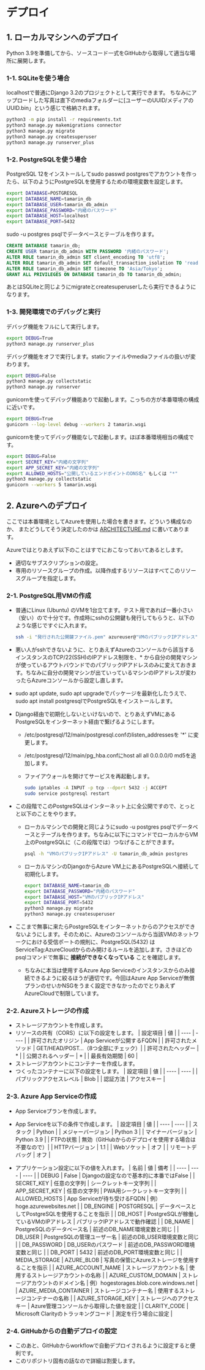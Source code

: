 # デプロイ

## 1. ローカルマシンへのデプロイ

Python 3.9を準備してから、ソースコード一式をGitHubから取得して適当な場所に展開します。

### 1-1. SQLiteを使う場合

localhostで普通にDjango 3.2のプロジェクトとして実行できます。
ちなみにアップロードした写真は直下のmediaフォルダーに[ユーザーのUUID/メディアのUUID.bin」という感じで格納されます。

```bash
python3 -m pip install -r requirements.txt
python3 manage.py makemigrations connector
python3 manage.py migrate
python3 manage.py createsuperuser
python3 manage.py runserver_plus
```

### 1-2. PostgreSQLを使う場合

PostgreSQL 12をインストールしてsudo passwd postgresでアカウントを作ったら、以下のようにPostgreSQLを使用するための環境変数を設定します。

```bash
export DATABASE=POSTGRESQL
export DATABASE_NAME=tamarin_db
export DATABASE_USER=tamarin_db_admin
export DATABASE_PASSWORD="内緒のパスワード"
export DATABASE_HOST=localhost
export DATABASE_PORT=5432
```

sudo -u postgres psqlでデータベースとテーブルを作ります。

```sql
CREATE DATABASE tamarin_db;
CREATE USER tamarin_db_admin WITH PASSWORD '内緒のパスワード';
ALTER ROLE tamarin_db_admin SET client_encoding TO 'utf8';
ALTER ROLE tamarin_db_admin SET default_transaction_isolation TO 'read committed';
ALTER ROLE tamarin_db_admin SET timezone TO 'Asia/Tokyo';
GRANT ALL PRIVILEGES ON DATABASE tamarin_db TO tamarin_db_admin;
```

あとはSQLiteと同じようにmigrateとcreatesuperuserしたら実行できるようになります。

### 1-3. 開発環境でのデバッグと実行

デバッグ機能をフルにして実行します。

```bash
export DEBUG=True
python3 manage.py runserver_plus
```

デバッグ機能をオフで実行します。staticファイルやmediaファイルの扱いが変わります。

```bash
export DEBUG=False
python3 manage.py collectstatic
python3 manage.py runserver
```

gunicornを使ってデバッグ機能ありで起動します。こっちの方が本番環境の構成に近いです。

```bash
export DEBUG=True
gunicorn --log-level debug --workers 2 tamarin.wsgi
```

gunicornを使ってデバッグ機能なしで起動します。ほぼ本番環境相当の構成です。

```bash
export DEBUG=False
export SECRET_KEY="内緒の文字列"
export APP_SECRET_KEY="内緒の文字列"
export ALLOWED_HOSTS="公開しているエンドポイントのDNS名" もしくは "*"
python3 manage.py collectstatic
gunicorn --workers 5 tamarin.wsgi
```

## 2. Azureへのデプロイ

ここでは本番環境としてAzureを使用した場合を書きます。どういう構成なのか、 またどうしてそう決定したのかは [ARCHITECTURE.md](./ARCHITECTURE.md) に書いてあります。

Azureではとりあえず以下のことはすでにおこなっておいてあるとします。

- 適切なサブスクリプションの設定。
- 専用のリソースグループの作成。以降作成するリソースはすべてこのリソースグループを指定します。

### 2-1. PostgreSQL用VMの作成

- 普通にLinux (Ubuntu) のVMを1台立てます。テスト用であれば一番小さい（安い）ので十分です。作成時にsshの公開鍵も発行してもらうと、以下のような感じですぐに入れます。

   ```bash
   ssh -i "発行された公開鍵ファイル.pem" azureuser@"VMのパブリックIPアドレス"
   ```

- 悪い人がsshできないように、とりあえずAzureのコンソールから該当するインスタンスのTCP/22(SSH)のIPアドレス制限を、* から自分の開発マシンが使っているアウトバウンドでのパブリックIPアドレスのみに変えておきます。ちなみに自分の開発マシンが出ていっているマシンのIPアドレスが変わったらAzureコンソールから設定し直します。
- sudo apt update, sudo apt upgradeでパッケージを最新化したうえで、sudo apt install postgresqlでPostgreSQLをインストールします。
- Django経由で初期化しないといけないので、とりあえずVMにあるPostgreSQLをインターネット経由で繋げるようにします。
  - /etc/postgresql/12/main/postgresql.confのlisten_addressesを '*' に変更します。
  - /etc/postgresql/12/main/pg_hba.confにhost all all 0.0.0.0/0 md5を追加します。
  - ファイアウォールを開けてサービスを再起動します。

    ```bash
    sudo iptables -A INPUT -p tcp --dport 5432 -j ACCEPT
    sudo service postgresql restart
    ```

- この段階でこのPostgreSQLはインターネット上に全公開ですので、とっとと以下のことをやります。
  - ローカルマシンでの開発と同じようにsudo -u postgres psqlでデータベースとテーブルを作ります。ちなみに以下にコマンドでローカルからVM上のPostgreSQLに（この段階では）つなげることができます。

    ```bash
    psql -h "VMのパブリックIPアドレス" -U tamarin_db_admin postgres
    ```

  - ローカルマシンのDjangoからAzure VM上にあるPostgreSQLへ接続して初期化します。

    ```bash
    export DATABASE_NAME=tamarin_db
    export DATABASE_PASSWORD="内緒のパスワード"
    export DATABASE_HOST="VMのパブリックIPアドレス"
    export DATABASE_PORT=5432
    python3 manage.py migrate
    python3 manage.py createsuperuser
    ```

- ここまで無事に来たらPostgreSQLをインターネットからのアクセスができないようにします。そのために、Azureのコンソールから当該VMのネットワークにおける受信ポートの規則に、PostgreSQL(5432) はServiceTag:AzureCloudからのみ開けるルールを追加します。さきほどのpsqlコマンドで無事に **接続ができなくなっている** ことを確認します。
  - ちなみに本当は使用するAzure App Serviceのインスタンスからのみ接続できるように絞るほうが適切です。今回はAzure App Serviceが無償プランのせいかNSGをうまく設定できなかったのでとりあえずAzureCloudで制限しています。

### 2-2. Azureストレージの作成

- ストレージアカウントを作成します。
- リソースの共有（CORS）に以下の設定をします。
   | 設定項目 | 値 |
   | ---- | ---- |
   | 許可されたオリジン | App Serviceが公開するFQDN |
   | 許可されたメソッド | GET/HEAD/POST…（8つ全部にチェック）|
   | 許可されたヘッダー | * |
   | 公開されるヘッダー | * |
   | 最長有効期間 | 60 |
- ストレージアカウントにコンテナーを作成します。
- つくったコンテナーに以下の設定をします。
   | 設定項目 | 値 |
   | ---- | ---- |
   | パブリックアクセスレベル | Blob |
   | 認証方法 | アクセスキー |

### 2-3. Azure App Serviceの作成

- App Serviceプランを作成します。
- App Serviceを以下の条件で作成します。
   | 設定項目 | 値 |
   | ---- | ---- |
   | スタック | Python |
   | メジャーバージョン | Python 3 |
   | マイナーバージョン | Python 3.9 |
   | FTPの状態 | 無効（GitHubからのデプロイを使用する場合は不要なので）|
   | HTTPバージョン | 1.1 |
   | Webソケット | オフ |
   | リモートデバッグ | オフ |

- アプリケーション設定に以下の値を入れます。
   | 名前 | 値 | 備考 |
   | ---- | ---- | ---- |
   | DEBUG | False | Djangoの設定なので基本的に本番ではFalse |
   | SECRET_KEY | 任意の文字列 | シークレットキー文字列 |
   | APP_SECRET_KEY | 任意の文字列 | PWA用シークレットキー文字列 |
   | ALLOWED_HOSTS | App Serviceが待ち受けるFQDN | 例）hoge.azurewebsites.net |
   | DB_ENGINE | POSTGRESQL | データベースとしてPostgreSQLを使用することを指示 |
   | DB_HOST | PostgreSQLが稼働しているVMのIPアドレス | パブリックIPアドレスで動作確認 |
   | DB_NAME | PostgreSQLのデータベース名 | 前述のDB_NAME環境変数と同じ |
   | DB_USER | PostgreSQLの管理ユーザー名 | 前述のDB_USER環境変数と同じ |
   | DB_PASSWORD | DB_USERのパスワード | 前述のDB_PASSWORD環境変数と同じ |
   | DB_PORT | 5432 | 前述のDB_PORT環境変数と同じ |
   | MEDIA_STORAGE | AZURE_BLOB | 写真の保管にAzureストレージを使用することを指示 |
   | AZURE_ACCOUNT_NAME | ストレージアカウント名 | 使用するストレージアカウントの名称 |
   | AZURE_CUSTOM_DOMAIN | ストレージアカウントのドメイン名 | 例）hogestorages.blob.core.windows.net |
   | AZURE_MEDIA_CONTAINER | ストレージコンテナー名 | 使用するストレージコンテナーの名称 |
   | AZURE_STORAGE_KEY | ストレージへのアクセスキー | Azure管理コンソールから取得した値を設定 |
   | CLARITY_CODE | Microsoft Clarityのトラッキングコード | 測定を行う場合に設定 |

### 2-4. GitHubからの自動デプロイの設定

- このあと、GitHubからworkflowで自動デプロイされるように設定すると便利です。
- このリポジトリ固有の話なので詳細は割愛します。
